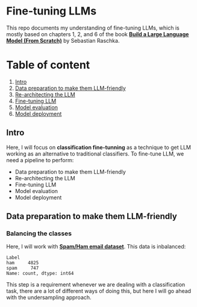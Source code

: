 # Fine-tuning LLMs

This repo documents my understanding of fine-tuning LLMs, which is mostly based on chapters 1, 2, and 6 of the book **<a href="https://www.manning.com/books/build-a-large-language-model-from-scratch">Build a Large Language Model (From Scratch)</a>** by Sebastian Raschka. 

# Table of content

1. [Intro](#1)
2. [Data preparation to make them LLM-friendly](#2)
3. [Re-architecting the LLM](#3)
4. [Fine-tuning LLM](#4)
5. [Model evaluation](#10)
6. [Model deployment](#6)
  
<a name="1"></a> 
## Intro
Here, I will focus on **classification fine-tunning** as a technique to get LLM working as an alternative to traditional classifiers. To fine-tune LLM, we need a pipeline to perform:
- Data preparation to make them LLM-friendly
- Re-architecting the LLM
- Fine-tuning LLM
- Model evaluation
- Model deployment

<a name="1"></a>
## Data preparation to make them LLM-friendly

<a name="1"></a>
### Balancing the classes

Here, I will work with **<a href="https://archive.ics.uci.edu/static/public/228/sms+spam+collection.zip">Spam/Ham email dataset</a>**. This data is inbalanced:

    Label
    ham     4825
    spam     747
    Name: count, dtype: int64

This step is a requirement whenever we are dealing with a classification task, there are a lot of different ways of doing this, but here I will go ahead with the undersampling approach. 
